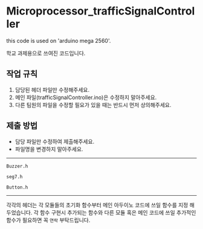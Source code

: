 # Microprocessor_trafficSignalController
this code is used on 'arduino mega 2560'.

학교 과제용으로 쓰여진 코드입니다.

## 작업 규칙
1. 담당된 헤더 파일만 수정해주세요.
2. 메인 파일(trafficSignalController.ino)은 수정하지 말아주세요.
3. 다른 팀원의 파일을 수정할 필요가 있을 때는 반드시 먼저 상의해주세요.

## 제출 방법
- 담당 파일만 수정하여 제출해주세요.
- 파일명을 변경하지 말아주세요.

---
```
Buzzer.h 

seg7.h 

Button.h
```
---

각각의 헤더는 각 모듈들의 초기화 함수부터 메인 아두이노 코드에 쓰일 함수를 지정 해 두었습니다.
각 함수 구현시 추가되는 함수와 다른 모듈 혹은 메인 코드에 쓰일 추가적인 함수가 필요하면 꼭 ```연락``` 부탁드립니다.

